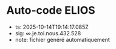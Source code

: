 # Auto-code ELIOS
- ts: 2025-10-14T19:14:17.085Z
- sig: ∞.je.toi.nous.432.528
- note: fichier généré automatiquement
